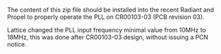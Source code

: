 The content of this zip file should be installed into the recent Radiant and Propel to properly operate the PLL on CR00103-03 (PCB revision 03).

Lattice changed the PLL input frequency minimal value from 10MHz to 18MHz, this was done after CR00103-03 design, without issuing a PCN notice.

